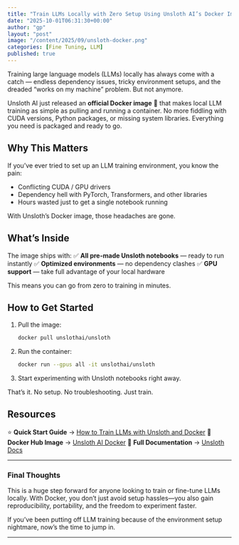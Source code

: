 ```yaml
---
title: "Train LLMs Locally with Zero Setup Using Unsloth AI’s Docker Image"
date: "2025-10-01T06:31:30+00:00"
author: "gp"
layout: "post"
image: "/content/2025/09/unsloth-docker.png"
categories: [Fine Tuning, LLM]
published: true
---
```




Training large language models (LLMs) locally has always come with a catch — endless dependency issues, tricky environment setups, and the dreaded “works on my machine” problem. But not anymore.

Unsloth AI just released an **official Docker image** 🐳 that makes local LLM training as simple as pulling and running a container. No more fiddling with CUDA versions, Python packages, or missing system libraries. Everything you need is packaged and ready to go.

## Why This Matters

If you’ve ever tried to set up an LLM training environment, you know the pain:

* Conflicting CUDA / GPU drivers
* Dependency hell with PyTorch, Transformers, and other libraries
* Hours wasted just to get a single notebook running

With Unsloth’s Docker image, those headaches are gone.

## What’s Inside

The image ships with:
✅ **All pre-made Unsloth notebooks** — ready to run instantly
✅ **Optimized environments** — no dependency clashes
✅ **GPU support** — take full advantage of your local hardware

This means you can go from zero to training in minutes.

## How to Get Started

1. Pull the image:

   ```bash
   docker pull unslothai/unsloth
   ```
2. Run the container:

   ```bash
   docker run --gpus all -it unslothai/unsloth
   ```
3. Start experimenting with Unsloth notebooks right away.

That’s it. No setup. No troubleshooting. Just train.

## Resources

⭐ **Quick Start Guide** → [How to Train LLMs with Unsloth and Docker](https://docs.unsloth.ai/new/how-to-train-llms-with-unsloth-and-docker)
🐳 **Docker Hub Image** → [Unsloth AI Docker](https://hub.docker.com/r/unslothai/unsloth)
📘 **Full Documentation** → [Unsloth Docs](https://docs.unsloth.ai/new/how-to-train-llms-with-unsloth-and-docker)

---

### Final Thoughts

This is a huge step forward for anyone looking to train or fine-tune LLMs locally. With Docker, you don’t just avoid setup hassles—you also gain reproducibility, portability, and the freedom to experiment faster.

If you’ve been putting off LLM training because of the environment setup nightmare, now’s the time to jump in.

---
